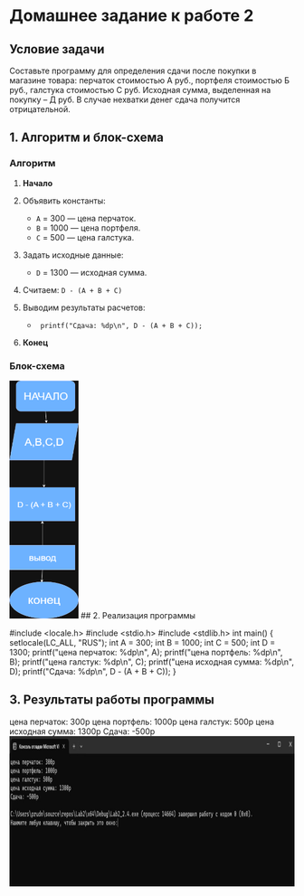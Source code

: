 # Домашнее задание к работе 2
## Условие задачи
Составьте программу для определения сдачи после покупки в магазине товара:
перчаток стоимостью А руб., портфеля стоимостью Б руб., галстука стоимостью С руб.
Исходная сумма, выделенная на покупку – Д руб. В случае нехватки денег сдача
получится отрицательной.
## 1. Алгоритм и блок-схема
### Алгоритм
1. **Начало**
2. Объявить константы:
   - `A` = 300 — цена перчаток.
   - `B` = 1000 — цена портфеля.
   - `C` = 500 — цена галстука.  
3. Задать исходные данные:
   - `D` = 1300 —  исходная сумма.
4. Считаем:
    `D - (A + B + C)`
 
5. Выводим результаты расчетов:
   - ` printf("Сдача: %dp\n", D - (A + B + C));`
6. **Конец**
### Блок-схема
<img width="122" height="421" alt="Диаграмма без названия drawio" src="https://raw.githubusercontent.com/wyrtwwr/email-assets/refs/heads/main/diagr.drawio.png" />
## 2. Реализация программы

#include <locale.h>
#include <stdio.h>
#include <stdlib.h>
int main() {
    setlocale(LC_ALL, "RUS");
    int A = 300;
    int B = 1000;
    int C = 500;
    int D = 1300;
    printf("цена перчаток: %dp\n", A);
    printf("цена портфель: %dp\n", B);
    printf("цена галстук: %dp\n", C);
    printf("цена исходная сумма: %dp\n", D);
    printf("Сдача: %dp\n", D - (A + B + C));
}
## 3. Результаты работы программы
цена перчаток: 300p
цена портфель: 1000p
цена галстук: 500p
цена исходная сумма: 1300p
Сдача: -500p
<img  src="https://raw.githubusercontent.com/wyrtwwr/email-assets/refs/heads/main/photo_2025-09-18_00-56-22.jpg" width="981" height="266">
